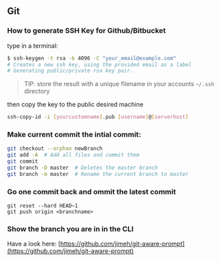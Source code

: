 ## Git
### How to generate SSH Key for Github/Bitbucket

type in a terminal:

```sh
$ ssh-keygen -t rsa -b 4096 -C "your_email@example.com"
# Creates a new ssh key, using the provided email as a label
# Generating public/private rsa key pair.
```

> TIP: store the result with a unique filename in your accounts `~/.ssh` directory

then copy the key to the public desired machine

```sh
ssh-copy-id -i [yourcustomname].pub [username]@[serverhost]
```

### Make current commit the intial commit:

```sh
git checkout --orphan newBranch
git add -A  # Add all files and commit them
git commit
git branch -D master  # Deletes the master branch
git branch -m master  # Rename the current branch to master
```

### Go one commit back and ommit the latest commit

```
git reset --hard HEAD~1
git push origin <branchname>
```

### Show the branch you are in in the CLI
Have a look here:
[https://github.com/jimeh/git-aware-prompt](https://github.com/jimeh/git-aware-prompt)
